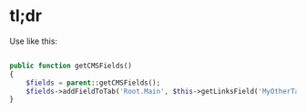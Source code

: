 # tl;dr

Use like this:

```php

public function getCMSFields()
{
    $fields = parent::getCMSFields();
    $fields->addFieldToTab('Root.Main', $this->getLinksField('MyOtherTab', 'Please open MyOtherTab for more content editings'));
}
```
